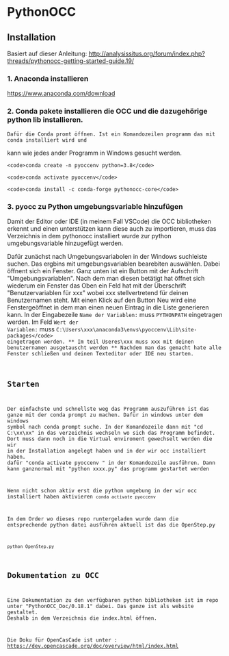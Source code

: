 
# PythonOCC 

## Installation

Basiert auf dieser Anleitung: http://analysissitus.org/forum/index.php?threads/pythonocc-getting-started-guide.19/

### 1. Anaconda installieren

  https://www.anaconda.com/download

### 2. Conda pakete installieren die OCC und die dazugehörige python lib installieren.
    Dafür die Conda promt öffnen. Ist ein Komandozeilen programm das mit conda installiert wird und
   kann wie jedes ander Programm in Windows gesucht werden.

    <code>conda create -n pyoccenv python=3.8</code>
   
    <code>conda activate pyoccenv</code>
   
    <code>conda install -c conda-forge pythonocc-core</code>

### 3. pyocc zu Python umgebungsvariable hinzufügen

  Damit der Editor oder IDE (in meinem Fall VSCode) die OCC bibliotheken erkennt und einen unterstützen kann
  diese auch zu importieren, muss das Verzeichnis in dem pythonocc installiert wurde zur python umgebungsvariable hinzugefügt werden.

  
  Dafür zunächst nach Umgebungsvariabolen in der Windows suchleiste suchen. Das ergbins mit umgebungsvariablen bearebiten auswählen.
  Dabei öffnent sich ein Fenster. Ganz unten ist ein Button mit der Aufschrift "Umgebungsvariablen". Nach dem man diesen betätigt hat öffnet sich
  wiederum ein Fenster das Oben ein Feld hat mit der Überschrift "Benutzervariablen für xxx" wobei xxx stellvertretend für deinen Benutzernamen steht.
  Mit einen Klick auf den Button Neu wird eine Fenstergeöffnet in dem man einen neuen Eintrag in die Liste generieren kann.
  In der Eingabezeile <code>Name der Variablen:</code> muss <code>PYTHONPATH</code> eingetragen werden.
  Im Feld <code>Wert der Variablen:</code> muss <code>C:\Users\xxx\anaconda3\envs\pyoccenv\Lib\site-packages\</code> eingetragen werden. ** Im teil Useres\xxx muss xxx mit deinen benutzernamen ausgetauscht werden **
  Nachdem man das gemacht hate alle Fenster schließen und deinen Texteditor oder IDE neu starten.

## Starten 

Der einfachste und schnellste weg das Programm auszuführen ist das ganze mit
der conda prompt zu machen. Dafür in windows unter dem windows symbol nach conda prompt suche.
In der Komandozeile dann mit "cd C:\xx\xx" in das verzeichnis wechseln wo sich das Programm befindet.
Dort muss dann noch in die Virtual enviroment gewechselt werden die wir in der Installation
angelegt haben und in der wir occ installiert haben.
dafür  "conda activate pyoccenv " in der Komandozeile ausführen.
Dann kann ganznormal mit "python xxxx.py" das programm gestartet werden

Wenn nicht schon aktiv erst die python umgebung in der wir occ installiert haben aktivieren
<code>conda activate pyoccenv</code>

In dem Order wo dieses repo runtergeladen wurde dann die entsprechende python datei ausführen
aktuell ist das die OpenStep.py

<code>python OpenStep.py</code>

## Dokumentation zu OCC

Eine Dokumentation zu den verfügbaren python bibliotheken ist im repo unter "PythonOCC_Doc/0.18.1" dabei.
Das ganze ist als website gestaltet. Deshalb in dem Verzeichnis die index.html öffnen.

Die Doku für OpenCasCade ist unter : https://dev.opencascade.org/doc/overview/html/index.html
